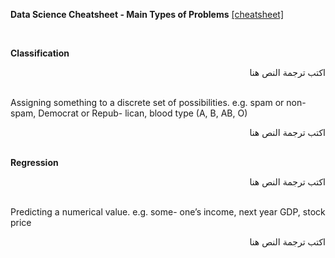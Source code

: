 **Data Science Cheatsheet - Main Types of Problems** [[cheatsheet]](https://github.com/ml874/Data-Science-Cheatsheet/blob/master/data-science-cheatsheet.pdf)

<br>

**Classification**
<div dir="rtl">
اكتب ترجمة النص هنا
</div>
<br>

Assigning something to a discrete set of possibilities. e.g. spam or non-spam, Democrat or Repub- lican, blood type (A, B, AB, O)
<div dir="rtl">
اكتب ترجمة النص هنا
</div>
<br>

**Regression**
<div dir="rtl">
اكتب ترجمة النص هنا
</div>
<br>

Predicting a numerical value. e.g. some- one’s income, next year GDP, stock price
<div dir="rtl">
اكتب ترجمة النص هنا
</div>
<br>
